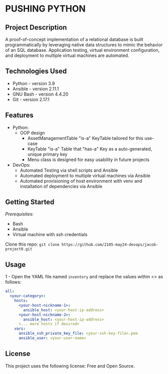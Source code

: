 PUSHING PYTHON  
============
Project Description  
-------------------
A proof-of-concept implementation of a relational database is built programmatically by leveraging native data structures to mimic the behavior of an SQL database. Application testing, virtual environment configuration, and deployment to multiple virtual machines are automated. 

Technologies Used  
-----------------
- Python - version 3.9  
- Ansible - version 2.11.1  
- GNU Bash - version 4.4.20
- Git - version 2.17.1

Features  
-------
- Python:
  - OOP design
    - AssetManagementTable "is-a" KeyTable tailored for this use-case
    - KeyTable "is-a" Table that "has-a" Key as a auto-generated, unique primary key
    - Menu class is designed for easy usability in future projects
- DevOps:
  - Automated Testing via shell scripts and Ansible  
  - Automated deployment to multiple virtual machines via Ansible  
  - Automated provisioning of host environment with venv and installation of dependencies via Ansible

Getting Started  
---------------
*Prerequisites:*
- Bash
- Ansible
- Virtual machine with ssh credentials

Clone this repo: `git clone https://github.com/2105-may24-devops/jacob-project0.git`

Usage  
-----
1 - Open the YAML file named `inventory` and replace the values within <> as follows:
```YAML
all:
  <your-category>:
    hosts:
      <your-host-nickname-1>:
        ansible_host: <your-host-ip-address>
      <your-host-nickname-2>:
        ansible_host: <your-host-ip-address>
      <... more hosts if desired>
    vars:
      ansible_ssh_private_key_file: <your-ssh-key-file>.pem
      ansible_user: <your-user-name>
```

License  
-------
This project uses the following license: Free and Open Source.  
